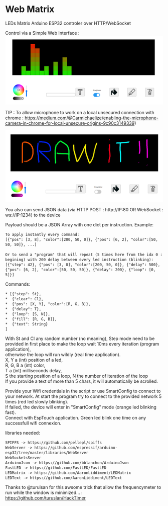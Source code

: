 # Web Matrix
LEDs Matrix Arduino ESP32 controler over HTTP/WebSocket

Control via a Simple Web Interface :
![](imgs/img1.bmp)  

TIP : To allow microphone to work on a local unsecured connection with chrome : https://medium.com/@Carmichaelize/enabling-the-microphone-camera-in-chrome-for-local-unsecure-origins-9c90c3149339)  

![](imgs/img2.bmp)

You also can send JSON data (via HTTP POST : http://IP:80 OR WebSocket : ws://IP:1234) to the device

Payload should be a JSON Array with one dict per instruction.
Example:
```
To apply instantly every command:  
[{"pos": [3, 8], "color":[200, 50, 0]}, {"pos": [6, 2], "color":[50, 50, 50]}, ...]  
  
Or to send a "program" that will repeat (5 times here from the idx 0 : begining) with 200 delay between every led instruction (blinking):  
[{"step": 42}, {"pos": [3, 8], "color":[200, 50, 0]}, {"delay": 500}, {"pos": [6, 2], "color":[50, 50, 50]}, {"delay": 200}, {"loop": [0, 5]}]
```

Commands:  
```
* [{"step": St},
*  {"clear": Cl},
*  {"pos": [X, Y], "color":[R, G, B]},
*  {"delay": T},
*  {"loop": [S, N]},
*  {"fill": [R, G, B]},
*  {"text": String}
]
```
 
With St and Cl any random number (no meaning),
Step mode need to be provided in first place to make the loop wait 10ms every iteration (program application),  
otherwise the loop will run wildly (real time application).  
X, Y a (int) position of a led,  
R, G, B a (int) color,  
T a (int) milliseconds delay,  
S the starting position of a loop, N the number of iteration of the loop  
If you provide a text of more than 5 chars, it will automatically be scrolled.  

Provide your Wifi credentials in the script or use SmartConfig to connect to your network.
At start the program try to connect to the provided network 5 times (red led slowly blinking).  
If failed, the device will enter in "SmartConfig" mode (orange led blinking fast).  
Connect with EspTouch application.
Green led blink one time on any successfull wifi connexion.

libraries needed:
```
SPIFFS -> https://github.com/pellepl/spiffs
WebServer -> https://github.com/espressif/arduino-esp32/tree/master/libraries/WebServer
WebSocketsServer 
ArduinoJson -> https://github.com/bblanchon/ArduinoJson
FastLED -> https://github.com/FastLED/FastLED
LEDMatrix -> https://github.com/AaronLiddiment/LEDMatrix
LEDText -> https://github.com/AaronLiddiment/LEDText
```
Thanks to @turulsan for this awsome trick that allow the frequencymeter to run while the window is minimized... : 
https://github.com/turuslan/HackTimer
